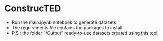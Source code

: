 # ConstrucTED
- Run the main.ipynb notebook to generate datasets
- The requirements file contains the packages to install
- P.S : the folder "/Output" ready-to-use datasets created using this tool.